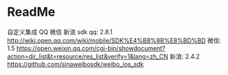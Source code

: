 # ReadMe
自定义集成 QQ 微信 新浪 sdk
qq: 2.8.1 http://wiki.open.qq.com/wiki/mobile/SDK%E4%B8%8B%E8%BD%BD
微信: 1.5 https://open.weixin.qq.com/cgi-bin/showdocument?action=dir_list&t=resource/res_list&verify=1&lang=zh_CN
新浪: 2.4.2 https://github.com/sinaweibosdk/weibo_ios_sdk
